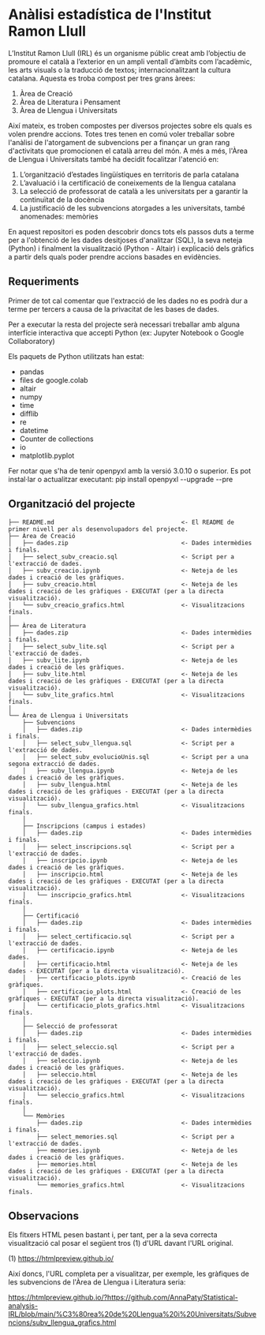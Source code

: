 # Anàlisi estadística de l'Institut Ramon Llull

L’Institut Ramon Llull (IRL) és un organisme públic creat amb l’objectiu de promoure el català a l’exterior en un ampli ventall d’àmbits com l’acadèmic, les arts visuals o la traducció de textos; internacionalitzant la cultura catalana. Aquesta es troba compost per tres grans àrees: 

1.	Àrea de Creació
2.	Àrea de Literatura i Pensament
3.	Àrea de Llengua i Universitats

Així mateix, es troben compostes per diversos projectes sobre els quals es volen prendre accions. Totes tres tenen en comú voler treballar sobre l'anàlisi de l'atorgament de subvencions per a finançar un gran rang d'activitats que promocionen el català arreu del món. A més a més, l'Àrea de Llengua i Universitats també ha decidit focalitzar l'atenció en:

1.	L’organització d’estades lingüístiques en territoris de parla catalana
2.	L’avaluació i la certificació de coneixements de la llengua catalana
3.	La selecció de professorat de català a les universitats per a garantir la continuïtat de la docència
4.	La justificació de les subvencions atorgades a les universitats, també anomenades: memòries

En aquest repositori es poden descobrir doncs tots els passos duts a terme per a l'obtenció de les dades desitjoses d'analitzar (SQL), la seva neteja (Python) i finalment la visualització (Python - Altair) i explicació dels gràfics a partir dels quals poder prendre accions basades en evidències.


Requeriments
------------

Primer de tot cal comentar que l'extracció de les dades no es podrà dur a terme per tercers a causa de la privacitat de les bases de dades.

Per a executar la resta del projecte serà necessari treballar amb alguna interfície interactiva que accepti Python (ex: Jupyter Notebook o Google Collaboratory)

Els paquets de Python utilitzats han estat:

* pandas
* files de google.colab
* altair
* numpy
* time
* difflib
* re
* datetime
* Counter de collections
* io
* matplotlib.pyplot

Fer notar que s'ha de tenir openpyxl amb la versió 3.0.10 o superior. Es pot instal·lar o actualitzar executant: pip install openpyxl --upgrade --pre


Organització del projecte
------------

    ├── README.md                                    <- El README de primer nivell per als desenvolupadors del projecte.
    ├── Àrea de Creació
    │   ├── dades.zip                                <- Dades intermèdies i finals.
    │   ├── select_subv_creacio.sql                  <- Script per a l'extracció de dades.
    │   ├── subv_creacio.ipynb                       <- Neteja de les dades i creació de les gràfiques.
    │   ├── subv_creacio.html                        <- Neteja de les dades i creació de les gràfiques - EXECUTAT (per a la directa visualització).
    │   └── subv_creacio_grafics.html                <- Visualitzacions finals.
    │ 
    ├── Àrea de Literatura           
    │   ├── dades.zip                                <- Dades intermèdies i finals.
    │   ├── select_subv_lite.sql                     <- Script per a l'extracció de dades.
    │   ├── subv_lite.ipynb                          <- Neteja de les dades i creació de les gràfiques.
    │   ├── subv_lite.html                           <- Neteja de les dades i creació de les gràfiques - EXECUTAT (per a la directa visualització).
    │   └── subv_lite_grafics.html                   <- Visualitzacions finals.
    │ 
    └── Àrea de Llengua i Universitats                
        ├── Subvencions
        │   ├── dades.zip                            <- Dades intermèdies i finals.
        │   ├── select_subv_llengua.sql              <- Script per a l'extracció de dades.
        │   ├── select_subv_evolucioUnis.sql         <- Script per a una segona extracció de dades.
        │   ├── subv_llengua.ipynb                   <- Neteja de les dades i creació de les gràfiques.
        │   ├── subv_llengua.html                    <- Neteja de les dades i creació de les gràfiques - EXECUTAT (per a la directa visualització).
        │   └── subv_llengua_grafics.html            <- Visualitzacions finals.
        │ 
        ├── Inscripcions (campus i estades)
        │   ├── dades.zip                            <- Dades intermèdies i finals.
        │   ├── select_inscripcions.sql              <- Script per a l'extracció de dades.
        │   ├── inscripcio.ipynb                     <- Neteja de les dades i creació de les gràfiques.
        │   ├── inscripcio.html                      <- Neteja de les dades i creació de les gràfiques - EXECUTAT (per a la directa visualització).
        │   └── inscripcio_grafics.html              <- Visualitzacions finals.
        │ 
        ├── Certificació
        │   ├── dades.zip                            <- Dades intermèdies i finals.
        │   ├── select_certificacio.sql              <- Script per a l'extracció de dades.
        │   ├── certificacio.ipynb                   <- Neteja de les dades.
        │   ├── certificacio.html                    <- Neteja de les dades - EXECUTAT (per a la directa visualització).
        │   ├── certificacio_plots.ipynb             <- Creació de les gràfiques.
        │   ├── certificacio_plots.html              <- Creació de les gràfiques - EXECUTAT (per a la directa visualització).
        │   └── certificacio_plots_grafics.html      <- Visualitzacions finals.
        │ 
        ├── Selecció de professorat
        │   ├── dades.zip                            <- Dades intermèdies i finals.
        │   ├── select_seleccio.sql                  <- Script per a l'extracció de dades.
        │   ├── seleccio.ipynb                       <- Neteja de les dades i creació de les gràfiques.
        │   ├── seleccio.html                        <- Neteja de les dades i creació de les gràfiques - EXECUTAT (per a la directa visualització).
        │   └── seleccio_grafics.html                <- Visualitzacions finals.
        │ 
        └── Memòries
            ├── dades.zip                            <- Dades intermèdies i finals.
            ├── select_memories.sql                  <- Script per a l'extracció de dades.
            ├── memories.ipynb                       <- Neteja de les dades i creació de les gràfiques.
            ├── memories.html                        <- Neteja de les dades i creació de les gràfiques - EXECUTAT (per a la directa visualització).
            └── memories_grafics.html                <- Visualitzacions finals.
          
          
Observacions
------------

Els fitxers HTML pesen bastant i, per tant, per a la seva correcta visualització cal posar el següent tros (1) d'URL davant l'URL original.

(1) https://htmlpreview.github.io/

Així doncs, l'URL completa per a visualitzar, per exemple, les gràfiques de les subvencions de l'Àrea de Llengua i Literatura seria:

https://htmlpreview.github.io/?https://github.com/AnnaPaty/Statistical-analysis-IRL/blob/main/%C3%80rea%20de%20Llengua%20i%20Universitats/Subvencions/subv_llengua_grafics.html
